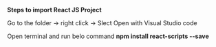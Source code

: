 **Steps to import React JS Project**

Go to the folder -> right click -> Slect Open with Visual Studio code

Open terminal and run belo command
**npm install react-scripts --save**
